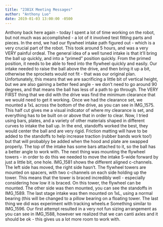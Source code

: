 ```yaml
---
title: "2381X Meeting Messages"
author: "Anthony Luo"
date: 2019-01-03 13:00:00 -0500
---
```

Anthony back here again - today I spent a lot of time working on the robot, but not much was accomplished - a lot of it involved test fitting parts and pieces. In the end, we had our flywheel intake path figured out - which is a very crucial part of the robot. This took around 5 hours, and was a very VERY painful ordeal. 
The general idea of a well tuned intake is that it’ll bring the ball up quickly, and into a “primed” position quickly. From the primed position, it needs to be able to feed into the flywheel quickly and easily. Our intake needed to raise the ball above the drive, and then bring it up a bit, otherwise the sprockets would not fit - that was our original plan. Unfortunately, this means that we are sacrificing a little bit of vertical height, but we are also gaining a better feed angle - we don’t need to go around 90 degrees, and that means the ball has less of a path to go through. The VERY FIRST thing that we did with the drive was find the minimum clearance that we would need to get it working. Once we had the clearance set, we mounted a 1xL across the bottom of the drive, as you can see in IMG_1575. This half cut gives me a visual indicator of where my clearance is set, and everything has to be built on or above that in order to clear. Now, I tried using bars, plates, and a variety of other materials shaped in different curves to intake the ball up. In the end, standoffs worked the best, they would center the ball and are very rigid. Friction matting will have to be added to the standoffs to help increase traction (rubber bands work too!) but that will probablyy be added when the hood and plate are swapped properly. The top of the intake has some bars attached to it, so the ball has a better angle to work with. 
The next thing was mounting the flywheel towers - in order to do this we needed to move the intake 5-wide forward by just a little bit, one hole. IMG_1581 shows the different aligned c-channels. The left side has moved, the right side hasn’t. The flywheel towers are mounted on spacers, with two c-channels on each side holding up the tower. This means that the tower is braced incredibly well - especially considering how low it is braced. On this tower, the flywheel can be mounted. The other side was then mounted, you can see the standoffs in IMG_1589. The last stage intake was then mounted on 1xL, using a normal bearing (this will be changed to a pillow bearing on a floating tower.
The last thing we did was experiment with tracking wheels.e Something similar to IMG_1596. Our first attempt resulted in a very not fun sizing arrangement as you can see in IMG_1588, however we realized that we can canti axles and it should be ok - this gives us a lot more room to work with.
